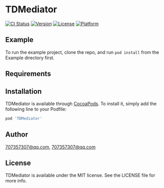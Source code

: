 # TDMediator

[![CI Status](https://img.shields.io/travis/707357307@qq.com/TDMediator.svg?style=flat)](https://travis-ci.org/707357307@qq.com/TDMediator)
[![Version](https://img.shields.io/cocoapods/v/TDMediator.svg?style=flat)](https://cocoapods.org/pods/TDMediator)
[![License](https://img.shields.io/cocoapods/l/TDMediator.svg?style=flat)](https://cocoapods.org/pods/TDMediator)
[![Platform](https://img.shields.io/cocoapods/p/TDMediator.svg?style=flat)](https://cocoapods.org/pods/TDMediator)

## Example

To run the example project, clone the repo, and run `pod install` from the Example directory first.

## Requirements

## Installation

TDMediator is available through [CocoaPods](https://cocoapods.org). To install
it, simply add the following line to your Podfile:

```ruby
pod 'TDMediator'
```

## Author

707357307@qq.com, 707357307@qq.com

## License

TDMediator is available under the MIT license. See the LICENSE file for more info.
